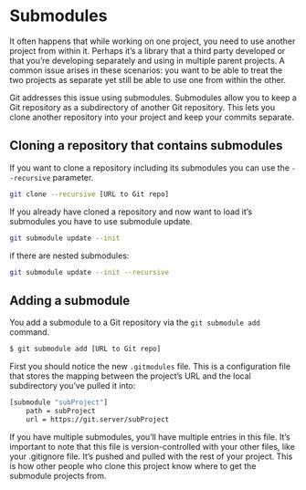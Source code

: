 # Submodules

It often happens that while working on one project, you need to use another project from within it. Perhaps it’s a library that a third party developed or that you’re developing separately and using in multiple parent projects. A common issue arises in these scenarios: you want to be able to treat the two projects as separate yet still be able to use one from within the other.

Git addresses this issue using submodules. Submodules allow you to keep a Git repository as a subdirectory of another Git repository. This lets you clone another repository into your project and keep your commits separate.

## Cloning a repository that contains submodules

If you want to clone a repository including its submodules you can use the ```--recursive``` parameter.

```sh
git clone --recursive [URL to Git repo]
```

If you already have cloned a repository and now want to load it’s submodules you have to use submodule update.

```sh
git submodule update --init
```

if there are nested submodules:

```sh
git submodule update --init --recursive
```

## Adding a submodule

You add a submodule to a Git repository via the ```git submodule add``` command.

```sh
$ git submodule add [URL to Git repo]
```

First you should notice the new ```.gitmodules``` file. This is a configuration file that stores the mapping between the project’s URL and the local subdirectory you’ve pulled it into:

```sh
[submodule "subProject"]
	path = subProject
	url = https://git.server/subProject
```

If you have multiple submodules, you’ll have multiple entries in this file. It’s important to note that this file is version-controlled with your other files, like your .gitignore file. It’s pushed and pulled with the rest of your project. This is how other people who clone this project know where to get the submodule projects from.